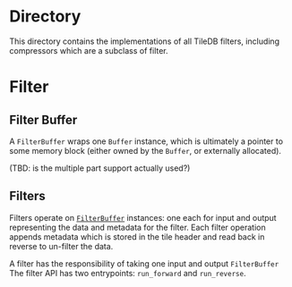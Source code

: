 # Directory

This directory contains the implementations of all TileDB filters, including compressors which are a subclass of filter.

# Filter

## Filter Buffer

A `FilterBuffer` wraps one `Buffer` instance, which is ultimately a pointer to some memory block (either owned by the `Buffer`, or externally allocated).

(TBD: is the multiple part support actually used?)

## Filters

Filters operate on [`FilterBuffer`]() instances: one each for input and output representing the data and metadata for the filter. Each filter operation appends metadata which is stored in the tile header and read back in reverse to un-filter the data.



A filter has the responsibility of taking one input and output `FilterBuffer`
The filter API has two entrypoints: `run_forward` and `run_reverse`.